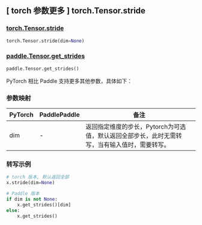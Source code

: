 ## [ torch 参数更多 ] torch.Tensor.stride

### [torch.Tensor.stride](https://pytorch.org/docs/stable/generated/torch.Tensor.stride.html#torch-tensor-stride)

```python
torch.Tensor.stride(dim=None)
```

### [paddle.Tensor.get_strides](https://www.paddlepaddle.org.cn/documentation/docs/zh/develop/api/paddle/Tensor_cn.html#tensor)

```python
paddle.Tensor.get_strides()
```

PyTorch 相比 Paddle 支持更多其他参数，具体如下：

### 参数映射


| PyTorch | PaddlePaddle | 备注                                                                                          |
| ------- | ------------ | --------------------------------------------------------------------------------------------- |
| dim     | -            | 返回指定维度的步长，Pytorch为可选值，默认返回全部步长，此时无需转写，当有输入值时，需要转写。 |

### 转写示例

```python
# torch 版本, 默认返回全部
x.stride(dim=None)

# Paddle 版本
if dim is not None:
    x.get_strides()[dim]
else:
    x.get_strides()
```
